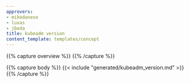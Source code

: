 ```yaml
---
approvers:
- mikedanese
- luxas
- jbeda
title: kubeadm version 
content_template: templates/concept
---
```

{{% capture overview %}}
{{% /capture %}}

{{% capture body %}}
{{< include "generated/kubeadm_version.md" >}}
{{% /capture %}}


